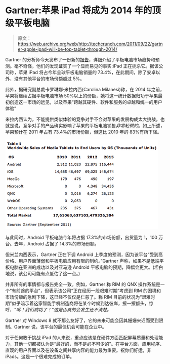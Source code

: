 # Gartner:苹果 iPad 将成为 2014 年的顶级平板电脑

> 原文：<https://web.archive.org/web/http://techcrunch.com/2011/09/22/gartner-apple-ipad-will-be-top-tablet-through-2014/>

Gartner 的分析师今天发布了一份新的[报告](https://web.archive.org/web/20230320034816/http://www.gartner.com/it/page.jsp?id=1800514)，详细介绍了平板电脑市场趋势和预测。毫不奇怪，他们的发现证实了一个显而易见的事实:iPad 正在扼杀它。据该公司称，苹果 iPad 将占今年全球平板电脑销量的 73.4%，在此期间，除了安卓以外，没有其他平台的市场份额超过 5%。

此外，据研究副总裁卡罗琳娜·米拉内西(Carolina Milanesi)称，在 2014 年之前，苹果将继续占据平板电脑市场 50%以上的份额，她将这一统计数据归功于苹果最初创造这一市场的远见，以及苹果“跨越其硬件、软件和服务的卓越和统一的用户体验”

米拉内西认为，不能提供类似体验的竞争对手不会对苹果的发展构成太大挑战。也就是说，竞争对手的产品确实影响了苹果的平板电脑销售*非常轻微的*。如上所述，苹果预计在 2011 年占有 73.4%的市场份额，但这比 2010 年的 83%有所下降。

[![](img/6e95b12e9acbcad410c6cb0497647cb0.png "gartner-tablets-sept2011")](https://web.archive.org/web/20230320034816/https://techcrunch.com/wp-content/uploads/2011/09/gartner-tablets-sept2011.png)

与此同时，Android 平板电脑今年将占据 17.3%的市场份额，出货量为 1，100 万台。去年，Android 占据了 14.3%的市场份额。

但米兰内西表示，Gartner 正在下调 Android 上季度的预测，因为该平台“受到高价格、用户界面薄弱和平板电脑应用有限的制约。”Gartner 声称，如果不是低端平板电脑在亚洲的成功以及对亚马逊 Android 平板电脑的预期，降幅会更大。(坦白地说，该公司可能有点低估了这一点。)

并非所有的事情都与报告完全一致。例如，Gartner 称 RIM 的 QNX 操作系统是一个“有前途的平台”，但表示该公司“正在经历一段艰难时期”考虑到 RIM 的困境和市场份额的急剧下降，这已经不仅仅是仁慈了。称 RIM 目前的状况为“艰难时期”似乎暗示着这家智能手机制造商将在某个时候到达彼岸，擦一擦额头，惊呼，“*咻！我们成功了！”这是否真的会发生还不清楚。*

Gartner 对 Windows 8 就不那么友好了，它的未来可能会因其姗姗来迟而受到限制。Gartner 说，该平台的最佳机会可能在企业中。

对于任何敢于挑战 iPad 的人来说，重点应该是在硬件方面匹配屏幕质量和处理能力，其他一切都被认为是“最好的，而不是必不可少的”。在平台方面，应用程序、直观的用户界面以及在设备之间共享内容的能力最为重要。祝你们好运，非 iPads。这是一个很难完成的订单。